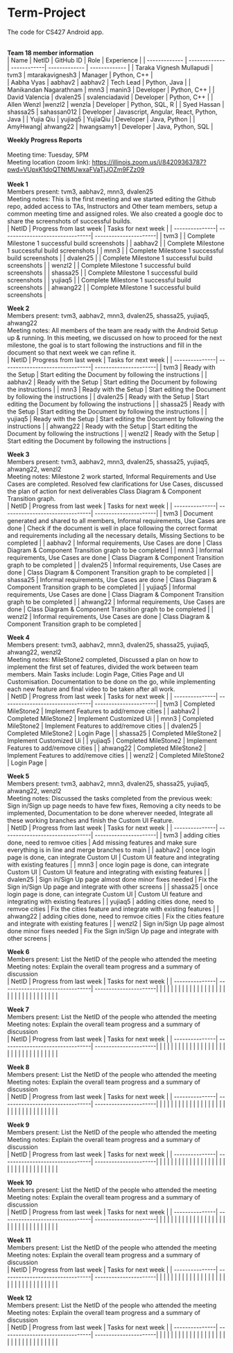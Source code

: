 # Term-Project
The code for CS427 Android app. 
<br/>
<br/>

<b>Team 18 member information</b>
<br/>
| Name          | NetID         | GitHub ID   | Role          | Experience    |
| ------------- | ------------- | ------------| ------------- | ------------- |
| Taraka Vignesh Mullapudi              |    tvm3           |   mtarakavignesh3           |      Manager        |       Python, C++        |            
|    Aabha Vyas           |     aabhav2          |    aabhav2         |     Tech Lead          |    Python, Java           |
|      Manikandan Nagarathnam         |   mnn3            |      manin3       |    Developer           |        Python, C++       |
|  David Valencia              |  dvalen25             |    svalenciadavid         |     Developer          |    Python, C++           |
|   Allen Wenzl |wenzl2 | wenzla  |    Developer       |       Python, SQL, R     |
|    Syed Hassan           |      shassa25         |    sahassan012         |    Developer           |    Javascript, Angular, React, Python, Java          |
|   Yujia Qiu      |  yujiaq5      |  YujiaQiu    |    Developer     |    Java, Python      |
|    AmyHwang| ahwang22     |  hwangsamy1    |      Developer         |     Java, Python, SQL          |
<br/>


<b>Weekly Progress Reports</b>
</br> 
</br>
Meeting time: Tuesday, 5PM
</br> 
Meeting location (zoom link): https://illinois.zoom.us/j/84209363787?pwd=VUpxK1doQTNtMUwxaFVaTjJOZm9FZz09
</br> 
</br>
<b>Week 1</b>
</br>
Members present: tvm3, aabhav2, mnn3, dvalen25
</br>
Meeting notes: This is the first meeting and we started editing the Github repo,
added access to TAs, Instructors and Other team members, setup a common meeting time and assigned roles. We also created a google doc to share the screenshots of successful builds.
</br>
| NetID          | Progress from last week         | Tasks for next week   |
| ---------------| --------------------------------| ----------------------|
|     tvm3           |                                 |   Complete Milestone 1 successful build screenshots                    |
|   aabhav2             |                                 |  Complete Milestone 1 successful build screenshots                     |
|    mnn3            |                                 |    Complete Milestone 1 successful build screenshots                   |
|    dvalen25             |                                 |       Complete Milestone 1 successful build screenshots                |
|     wenzl2           |                                 |     Complete Milestone 1 successful build screenshots                  |
|     shassa25           |                                 |    Complete Milestone 1 successful build screenshots                   |
|   yujiaq5             |                                 |    Complete Milestone 1 successful build screenshots                   |
|   ahwang22        |                                 |   Complete Milestone 1 successful build screenshots            |
</br>


<b>Week 2</b>
</br>
Members present: tvm3, aabhav2, mnn3, dvalen25, shassa25, yujiaq5, ahwang22
</br>
Meeting notes: All members of the team are ready with the Android Setup up & running.
In this meeting, we discussed on how to proceed for the next milestone, the goal is to start following the instructions and fill in the document so that next week we can refine it.
</br>
| NetID          | Progress from last week         | Tasks for next week   |
| ---------------| --------------------------------| ----------------------|
|    tvm3            |         Ready with the Setup                        |    Start editing the Document by following the instructions                    |
|   aabhav2             |    Ready with the Setup                             |    Start editing the Document by following the instructions                   |
|    mnn3            |           Ready with the Setup                      |          Start editing the Document by following the instructions             |
|    dvalen25            |       Ready with the Setup                          |       Start editing the Document by following the instructions                |
|  shassa25              |     Ready with the Setup                            |     Start editing the Document by following the instructions                  |
|   yujiaq5             |        Ready with the Setup                         |           Start editing the Document by following the instructions            |
|    ahwang22            |      Ready with the Setup                           |       Start editing the Document by following the instructions                |
|       wenzl2         |       Ready with the Setup                          |       Start editing the Document by following the instructions                |
</br>


<b>Week 3</b>
</br>
Members present: tvm3, aabhav2, mnn3, dvalen25, shassa25, yujiaq5, ahwang22, wenzl2
</br>
Meeting notes: Milestone 2 work started, Informal Requirements and Use Cases are completed. Resolved few clarifications for Use Cases, discussed the plan of action for next deliverables Class Diagram & Component Transition graph.
</br>
| NetID          | Progress from last week         | Tasks for next week   |
| ---------------| --------------------------------| ----------------------|
|     tvm3            |         Document generated and shared to all members, Informal requirements, Use Cases are done                        |      Check if the document is well in place following the correct format and requirements including all the necessary details, Missing Sections to be completed              |
|     aabhav2           |      Informal requirements, Use Cases are done                           |         Class Diagram & Component Transition graph to be completed              |
|     mnn3           |        Informal requirements, Use Cases are done                         |    Class Diagram & Component Transition graph to be completed                   |
|    dvalen25            |      Informal requirements, Use Cases are done                           |    Class Diagram & Component Transition graph to be completed                   |
|      shassa25           |      Informal requirements, Use Cases are done                           |     Class Diagram & Component Transition graph to be completed                  |
|        yujiaq5        |      Informal requirements, Use Cases are done                           |     Class Diagram & Component Transition graph to be completed                  |
|       ahwang22         |    Informal requirements, Use Cases are done                             |     Class Diagram & Component Transition graph to be completed                  |
|       wenzl2          |       Informal requirements, Use Cases are done                          |      Class Diagram & Component Transition graph to be completed                 |
</br>


<b>Week 4</b>
</br>
Members present: tvm3, aabhav2, mnn3, dvalen25, shassa25, yujiaq5, ahwang22, wenzl2
</br>
Meeting notes: MileStone2 completed, Discussed a plan on how to implement the first set of features, divided the work between team members. Main Tasks include: Login Page, Cities Page and UI Customisation. Documentation to be done on the go, while implementing each new feature and final video to be taken after all work.
</br>
| NetID          | Progress from last week         | Tasks for next week   |
| ---------------| --------------------------------| ----------------------|
|     tvm3           |      Completed MileStone2                           |      Implement Features to add/remove cities                 |
|    aabhav2            |       Completed MileStone2                          |      Implement Customized Ui                 |
|   mnn3             |        Completed MileStone2                        |    Implement Features to add/remove cities                   |
|     dvalen25           |    Completed MileStone2                             |        Login Page               |
|    shassa25            |    Completed MileStone2                             |      Implement Customized Ui                 |
|     yujiaq5           |     Completed MileStone2                            |   Implement Features to add/remove cities                    |
|    ahwang22            |    Completed MileStone2                             |    Implement Features to add/remove cities                   |
|       wenzl2         |   Completed MileStone2                              |        Login Page               |
</br>


<b>Week 5</b>
</br>
Members present: tvm3, aabhav2, mnn3, dvalen25, shassa25, yujiaq5, ahwang22, wenzl2
</br>
Meeting notes: Discussed the tasks completed from the previous week:
Sign in/Sign up page needs to have few fixes,
Removing a city needs to be implemented,
Documentation to be done wherever needed,
Integrate all these working branches and finish the Custom UI Feature.
</br>
| NetID          | Progress from last week         | Tasks for next week   |
| ---------------| --------------------------------| ----------------------|
|   tvm3             |          adding cities done, need to remvoe cities                       |      Add missing features and make sure everything is in line and merge branches to main                 |
|     aabhav2           |        once login page is done, can integrate Custom UI                         |           Custom UI feature and integrating with existing features            |
|    mnn3            |        once login page is done, can integrate Custom UI                         |      Custom UI feature and integrating with existing features                 |
|  dvalen25              |  Sign in/Sign Up page almost done minor fixes needed                               |   Fix the Sign in/Sign Up page and integrate with other screens                    |
|   shassa25             |    once login page is done, can integrate Custom UI                             |     Custom UI feature and integrating with existing features                  |
|  yujiaq5              |         adding cities done, need to remvoe cities                        |         Fix the cities feature and integrate with existing features              |
|   ahwang22             |     adding cities done, need to remvoe cities                            |    Fix the cities feature and integrate with existing features                   |
|     wenzl2           |       Sign in/Sign Up page almost done minor fixes needed                          |    Fix the Sign in/Sign Up page and integrate with other screens                   |
</br>


<b>Week 6</b>
</br>
Members present: List the NetID of the people who attended the meeting
</br>
Meeting notes: Explain the overall team progress and a summary of discussion
</br>
| NetID          | Progress from last week         | Tasks for next week   |
| ---------------| --------------------------------| ----------------------|
|                |                                 |                       |
|                |                                 |                       |
|                |                                 |                       |
|                |                                 |                       |
|                |                                 |                       |
|                |                                 |                       |
|                |                                 |                       |
|                |                                 |                       |
</br>


<b>Week 7</b>
</br>
Members present: List the NetID of the people who attended the meeting
</br>
Meeting notes: Explain the overall team progress and a summary of discussion
</br>
| NetID          | Progress from last week         | Tasks for next week   |
| ---------------| --------------------------------| ----------------------|
|                |                                 |                       |
|                |                                 |                       |
|                |                                 |                       |
|                |                                 |                       |
|                |                                 |                       |
|                |                                 |                       |
|                |                                 |                       |
|                |                                 |                       |
</br>


<b>Week 8</b>
</br>
Members present: List the NetID of the people who attended the meeting
</br>
Meeting notes: Explain the overall team progress and a summary of discussion
</br>
| NetID          | Progress from last week         | Tasks for next week   |
| ---------------| --------------------------------| ----------------------|
|                |                                 |                       |
|                |                                 |                       |
|                |                                 |                       |
|                |                                 |                       |
|                |                                 |                       |
|                |                                 |                       |
|                |                                 |                       |
|                |                                 |                       |
</br>


<b>Week 9</b>
</br>
Members present: List the NetID of the people who attended the meeting
</br>
Meeting notes: Explain the overall team progress and a summary of discussion
</br>
| NetID          | Progress from last week         | Tasks for next week   |
| ---------------| --------------------------------| ----------------------|
|                |                                 |                       |
|                |                                 |                       |
|                |                                 |                       |
|                |                                 |                       |
|                |                                 |                       |
|                |                                 |                       |
|                |                                 |                       |
|                |                                 |                       |
</br>


<b>Week 10</b>
</br>
Members present: List the NetID of the people who attended the meeting
</br>
Meeting notes: Explain the overall team progress and a summary of discussion
</br>
| NetID          | Progress from last week         | Tasks for next week   |
| ---------------| --------------------------------| ----------------------|
|                |                                 |                       |
|                |                                 |                       |
|                |                                 |                       |
|                |                                 |                       |
|                |                                 |                       |
|                |                                 |                       |
|                |                                 |                       |
|                |                                 |                       |
</br>


<b>Week 11</b>
</br>
Members present: List the NetID of the people who attended the meeting
</br>
Meeting notes: Explain the overall team progress and a summary of discussion
</br>
| NetID          | Progress from last week         | Tasks for next week   |
| ---------------| --------------------------------| ----------------------|
|                |                                 |                       |
|                |                                 |                       |
|                |                                 |                       |
|                |                                 |                       |
|                |                                 |                       |
|                |                                 |                       |
|                |                                 |                       |
|                |                                 |                       |
</br>


<b>Week 12</b>
</br>
Members present: List the NetID of the people who attended the meeting
</br>
Meeting notes: Explain the overall team progress and a summary of discussion
</br>
| NetID          | Progress from last week         | Tasks for next week   |
| ---------------| --------------------------------| ----------------------|
|                |                                 |                       |
|                |                                 |                       |
|                |                                 |                       |
|                |                                 |                       |
|                |                                 |                       |
|                |                                 |                       |
|                |                                 |                       |
|                |                                 |                       |
</br>
